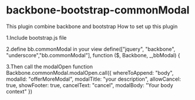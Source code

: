 # backbone-bootstrap-commonModal
This plugin combine backbone and bootstrap
How to set up this plugin

1.Include bootstrap.js file  

2.define bb.commonModal in your view
define(["jquery",
        "backbone",
        "underscore","bb.commonModal"],
    function ($,
              Backbone,
              _,bbModal) {
              
3.Then call the modalOpen function
Backbone.commonModal.modalOpen.call({
                    whereToAppend: "body",
                    modalId: "offerMoreModal",
                    modalTitle: "your description",
                    allowCancel: true,
                    showFooter: true,
                    cancelText: "cancel",
                    modalBody:  "Your body context"
                })              
              

